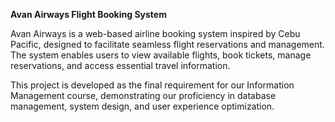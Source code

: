 **Avan Airways Flight Booking System**

Avan Airways is a web-based airline booking system inspired by Cebu Pacific, designed to facilitate seamless flight reservations and management. The system enables users to view available flights, book tickets, manage reservations, and access essential travel information.

This project is developed as the final requirement for our Information Management course, demonstrating our proficiency in database management, system design, and user experience optimization.
